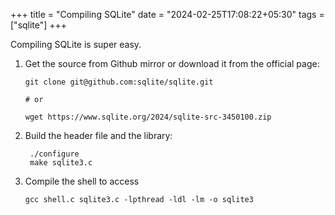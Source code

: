 +++
title = "Compiling SQLite"
date = "2024-02-25T17:08:22+05:30"
tags = ["sqlite"]
+++

Compiling SQLite is super easy.

1. Get the source from Github mirror or download it from the official page:

	```shell
	git clone git@github.com:sqlite/sqlite.git

	# or

	wget https://www.sqlite.org/2024/sqlite-src-3450100.zip
	```

2. Build the header file and the library:

	```shell
	 ./configure
	 make sqlite3.c 
	```

3. Compile the shell to access

	```shell
	gcc shell.c sqlite3.c -lpthread -ldl -lm -o sqlite3
	```